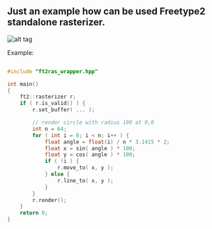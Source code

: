 Just an example how can be used Freetype2 standalone rasterizer.
---

![alt tag](https://raw.github.com/caway/FreeType2-Rasterizer-CPP-Wrapper/master/example.png)

Example:
```cpp

#include "ft2ras_wrapper.hpp"

int main()
{
	ft2::rasterizer r;
	if ( r.is_valid() ) {
		r.set_buffer( ... );

		// render circle with radius 100 at 0,0
		int n = 64;
		for ( int i = 0; i < n; i++ ) {
			float angle = float(i) / n * 3.1415 * 2;
			float x = sin( angle ) * 100;
			float y = cos( angle ) * 100;
			if ( !i ) {
				r.move_to( x, y );
			} else {
				r.line_to( x, y );
			}
		}
		r.render();
	}
	return 0;
}
```
